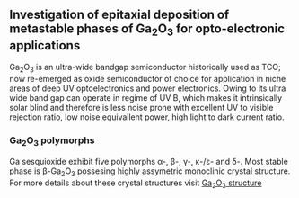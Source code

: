 ## Investigation of epitaxial deposition of metastable phases of Ga<sub>2</sub>O<sub>3</sub> for opto-electronic applications
<p>Ga<sub>2</sub>O<sub>3</sub> is an ultra-wide bandgap semiconductor historically used as TCO; now re-emerged as oxide semiconductor of choice for application in niche areas of deep UV optoelectronics and power electronics. Owing to its ultra wide band gap can operate in regime of UV B, which makes it intrinsically solar blind and therefore is less noise prone with excellent UV to visible rejection ratio, low noise equivallent power, high light to dark current ratio. </p>


### Ga<sub>2</sub>O<sub>3</sub> polymorphs
Ga sesquioxide exhibit five polymorphs &alpha;-, &beta;-, &gamma;-, &kappa;-/&epsilon;- and &delta;-. Most stable phase is &beta;-Ga<sub>2</sub>O<sub>3</sub> possesing highly assymetric monoclinic crystal structure. For more details about these crystal structures visit <a href="https://usmaan0311.github.io/WebDevelopment/site/" target = "_blank"> Ga<sub>2</sub>O<sub>3</sub> structure</a>

